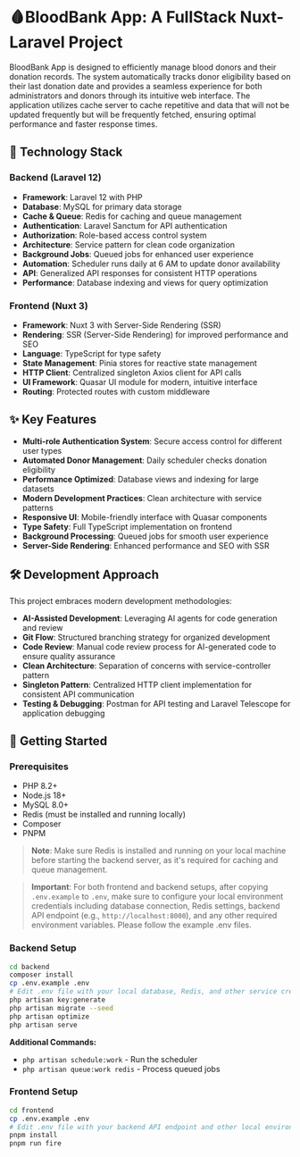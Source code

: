 # 🩸BloodBank App: A FullStack Nuxt-Laravel Project

BloodBank App is designed to efficiently manage blood donors and their donation records. The system automatically tracks donor eligibility based on their last donation date and provides a seamless experience for both administrators and donors through its intuitive web interface. The application utilizes cache server to cache repetitive and data that will not be updated frequently but will be frequently fetched, ensuring optimal performance and faster response times.

## 🚀 Technology Stack

### Backend (Laravel 12)

- **Framework**: Laravel 12 with PHP
- **Database**: MySQL for primary data storage
- **Cache & Queue**: Redis for caching and queue management
- **Authentication**: Laravel Sanctum for API authentication
- **Authorization**: Role-based access control system
- **Architecture**: Service pattern for clean code organization
- **Background Jobs**: Queued jobs for enhanced user experience
- **Automation**: Scheduler runs daily at 6 AM to update donor availability
- **API**: Generalized API responses for consistent HTTP operations
- **Performance**: Database indexing and views for query optimization

### Frontend (Nuxt 3)

- **Framework**: Nuxt 3 with Server-Side Rendering (SSR)
- **Rendering**: SSR (Server-Side Rendering) for improved performance and SEO
- **Language**: TypeScript for type safety
- **State Management**: Pinia stores for reactive state management
- **HTTP Client**: Centralized singleton Axios client for API calls
- **UI Framework**: Quasar UI module for modern, intuitive interface
- **Routing**: Protected routes with custom middleware

## ✨ Key Features

- **Multi-role Authentication System**: Secure access control for different user types
- **Automated Donor Management**: Daily scheduler checks donation eligibility
- **Performance Optimized**: Database views and indexing for large datasets
- **Modern Development Practices**: Clean architecture with service patterns
- **Responsive UI**: Mobile-friendly interface with Quasar components
- **Type Safety**: Full TypeScript implementation on frontend
- **Background Processing**: Queued jobs for smooth user experience
- **Server-Side Rendering**: Enhanced performance and SEO with SSR

## 🛠️ Development Approach

This project embraces modern development methodologies:

- **AI-Assisted Development**: Leveraging AI agents for code generation and review
- **Git Flow**: Structured branching strategy for organized development
- **Code Review**: Manual code review process for AI-generated code to ensure quality assurance
- **Clean Architecture**: Separation of concerns with service-controller pattern
- **Singleton Pattern**: Centralized HTTP client implementation for consistent API communication
- **Testing & Debugging**: Postman for API testing and Laravel Telescope for application debugging

## 🚦 Getting Started

### Prerequisites

- PHP 8.2+
- Node.js 18+
- MySQL 8.0+
- Redis (must be installed and running locally)
- Composer
- PNPM

> **Note**: Make sure Redis is installed and running on your local machine before starting the backend server, as it's required for caching and queue management.

> **Important**: For both frontend and backend setups, after copying `.env.example` to `.env`, make sure to configure your local environment credentials including database connection, Redis settings, backend API endpoint (e.g., `http://localhost:8000`), and any other required environment variables. Please follow the example .env files.

### Backend Setup

```bash
cd backend
composer install
cp .env.example .env
# Edit .env file with your local database, Redis, and other service credentials
php artisan key:generate
php artisan migrate --seed
php artisan optimize
php artisan serve
```

**Additional Commands:**

- `php artisan schedule:work` - Run the scheduler
- `php artisan queue:work redis` - Process queued jobs

### Frontend Setup

```bash
cd frontend
cp .env.example .env
# Edit .env file with your backend API endpoint and other local environment settings
pnpm install
pnpm run fire
```
